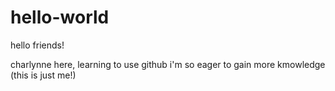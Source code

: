# hello-world

hello friends!

charlynne here, learning to use github
i'm so eager to gain more kmowledge (this is just me!)
